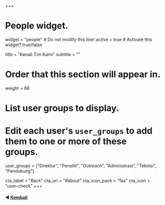 +++
# People widget.
widget = "people"  # Do not modify this line!
active = true  # Activate this widget? true/false

title = "Kenali Tim Kami"
subtitle = ""

# Order that this section will appear in.
weight = 68

# List user groups to display.
#   Edit each user's `user_groups` to add them to one or more of these groups.
user_groups = ["Direktur",
               "Peneliti",
               "_Outreach_",
               "Administrasi",
               "Teknisi",
               "Pendukung"]

cta_label = "Back"
  cta_url = "#about"
  cta_icon_pack = "fas"
  cta_icon = "user-check"
+++
#### :arrow_backward: [Kembali](/author-detil/)